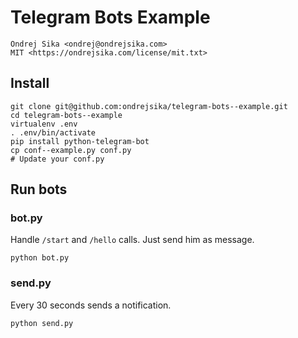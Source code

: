 # Telegram Bots Example

    Ondrej Sika <ondrej@ondrejsika.com>
    MIT <https://ondrejsika.com/license/mit.txt>

## Install

    git clone git@github.com:ondrejsika/telegram-bots--example.git
    cd telegram-bots--example
    virtualenv .env
    . .env/bin/activate
    pip install python-telegram-bot
    cp conf--example.py conf.py
    # Update your conf.py


## Run bots

### bot.py

Handle `/start` and `/hello` calls. Just send him as message.

    python bot.py

### send.py

Every 30 seconds sends a notification.

    python send.py


